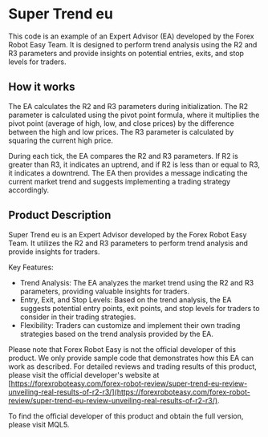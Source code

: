 # Super Trend eu

This code is an example of an Expert Advisor (EA) developed by the Forex Robot Easy Team. It is designed to perform trend analysis using the R2 and R3 parameters and provide insights on potential entries, exits, and stop levels for traders.

## How it works

The EA calculates the R2 and R3 parameters during initialization. The R2 parameter is calculated using the pivot point formula, where it multiplies the pivot point (average of high, low, and close prices) by the difference between the high and low prices. The R3 parameter is calculated by squaring the current high price.

During each tick, the EA compares the R2 and R3 parameters. If R2 is greater than R3, it indicates an uptrend, and if R2 is less than or equal to R3, it indicates a downtrend. The EA then provides a message indicating the current market trend and suggests implementing a trading strategy accordingly.

## Product Description

Super Trend eu is an Expert Advisor developed by the Forex Robot Easy Team. It utilizes the R2 and R3 parameters to perform trend analysis and provide insights for traders.

Key Features:
- Trend Analysis: The EA analyzes the market trend using the R2 and R3 parameters, providing valuable insights for traders.
- Entry, Exit, and Stop Levels: Based on the trend analysis, the EA suggests potential entry points, exit points, and stop levels for traders to consider in their trading strategies.
- Flexibility: Traders can customize and implement their own trading strategies based on the trend analysis provided by the EA.

Please note that Forex Robot Easy is not the official developer of this product. We only provide sample code that demonstrates how this EA can work as described. For detailed reviews and trading results of this product, please visit the official developer's website at [https://forexroboteasy.com/forex-robot-review/super-trend-eu-review-unveiling-real-results-of-r2-r3/](https://forexroboteasy.com/forex-robot-review/super-trend-eu-review-unveiling-real-results-of-r2-r3/).

To find the official developer of this product and obtain the full version, please visit MQL5.
